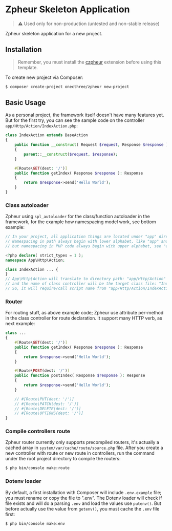 # Zpheur Skeleton Application
> ⚠️ Used only for non-production (untested and non-stable release)
 
Zpheur skeleton application for a new project.

## Installation
> Remember, you must install the [czpheur](https://github.com/onecthree/czpheur) extension before using this template.

To create new project via Composer:
```bash
$ composer create-project onecthree/zpheur new-project
```
## Basic Usage
As a personal project, the framework itself doesn't have many features yet. But for the first try, you can see the sample code on the controller ```app/Http/Action/IndexAction.php```:
```php
class IndexAction extends BaseAction
{
    public function __construct( Request $request, Response $response )
    {
        parent::__construct($request, $response);
    }

    #[Route\GET(dest: '/')]
    public function getIndex( Response $response ): Response
    {   
        return $response->send('Hello World');
    }
}
```
### Class autoloader
Zpheur using ```spl_autoloader``` for the class/function autoloader in the framework, for the example how namespacing model work, see bottom example:
```php
// In your project, all application things are located under "app" directory.
// Namespacing in path always begin with lower alphabet, like "app" and "system"
// but namespacing in PHP code always begin with upper alphabet, see "app/Http/Action/IndexAction.php":

<?php declare( strict_types = 1 );
namespace App\Http\Action;

class IndexAction ... {
}
// App\Http\Action will translate to directory path: "app/Http/Action"
// and the name of class controller will be the target class file: "IndexAction.php".
// So, it will require/call script name from "app/Http/Action/IndexAction.php".
```

### Router
For routing stuff, as above example code; Zpheur use attribute per-method in the class controller for route declaration. It support many HTTP verb, as next example:
```php
class ...
{
    #[Route\GET(dest: '/')]
    public function getIndex( Response $response ): Response
    {   
        return $response->send('Hello World');
    }

    #[Route\POST(dest: '/')]
    public function postIndex( Response $response ): Response
    {   
        return $response->send('Hello World');
    }

    // #[Route\PUT(dest: '/')]
    // #[Route\PATCH(dest: '/')]
    // #[Route\DELETE(dest: '/')]
    // #[Route\OPTIONS(dest: '/')]
}
```
### Compile controllers route
Zpheur router currently only supports precompiled routers, it's actually a cached array in ```system/var/cache/route/source.php``` file. After you create a new controller with route or new route in controllers, run the command under the root project directory to compile the routers:
```bash
$ php bin/console make:route
```

### Dotenv loader
By default, a first installation with Composer will include ```.env.example``` file; you must rename or copy the file to ".env". The Dotenv loader will check if file exists and will do a parsing ```.env``` and load the values use ```putenv()```. But before actually use the value from ```getenv()```, you must cache the ```.env``` file first:
```bash
$ php bin/console make:env
```